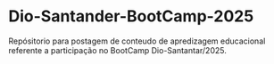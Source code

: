 # Dio-Santander-BootCamp-2025
Repósitorio para postagem de conteudo de apredizagem educacional referente a participação no BootCamp Dio-Santantar/2025.
